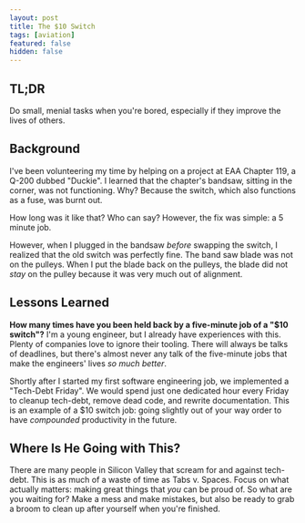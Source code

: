 ```yaml
---
layout: post
title: The $10 Switch
tags: [aviation]
featured: false
hidden: false
---
```


## TL;DR

Do small, menial tasks when you're bored, especially if they improve the lives of others.

## Background

I've been volunteering my time by helping on a project at EAA Chapter 119, a Q-200 dubbed "Duckie".
I learned that the chapter's bandsaw, sitting in the corner, was not functioning.
Why?
Because the switch, which also functions as a fuse, was burnt out.

How long was it like that?
Who can say?
However, the fix was simple:
a 5 minute job.

However, when I plugged in the bandsaw *before* swapping the switch, I realized that the old switch was perfectly fine.
The band saw blade was not on the pulleys.
When I put the blade back on the pulleys, the blade did not *stay* on the pulley because it was very much out of alignment.

## Lessons Learned

**How many times have you been held back by a five-minute job of a "$10 switch"?**
I'm a young engineer, but I already have experiences with this.
Plenty of companies love to ignore their tooling.
There will always be talks of deadlines, but there's almost never any talk of the five-minute jobs that  make the engineers' lives *so much better*.

Shortly after I started my first software engineering job, we implemented a "Tech-Debt Friday".
We would spend just one dedicated hour every Friday to cleanup tech-debt, remove dead code, and rewrite documentation.
This is an example of a $10 switch job:
going slightly out of your way order to have *compounded* productivity in the future.

## Where Is He Going with This?

There are many people in Silicon Valley that scream for and against tech-debt.
This is as much of a waste of time as Tabs v. Spaces.
Focus on what actually matters:
making great things that *you* can be proud of.
So what are you waiting for?
Make a mess and make mistakes, but also be ready to grab a broom to clean up after yourself when you're finished.
